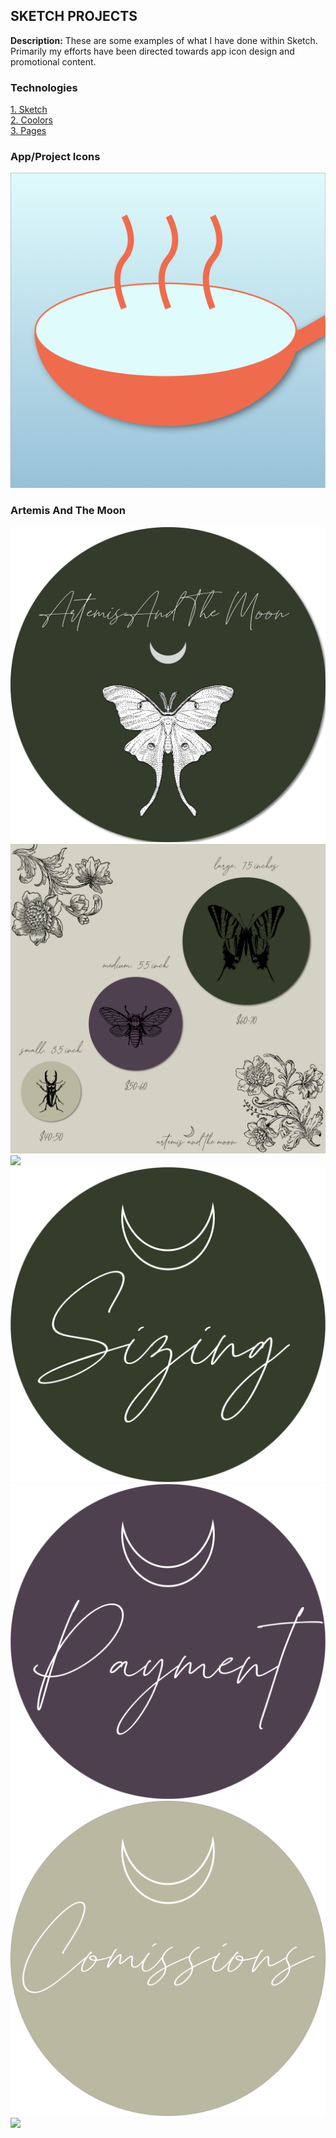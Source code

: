 ## SKETCH PROJECTS

**Description:** These are some examples of what I have done within Sketch. Primarily my efforts have been directed towards app icon design and promotional content. 

### Technologies 
<p>
<a href="https://www.sketch.com">1. Sketch</a>
<br>
<a href="https://coolors.co">2. Coolors</a>
<br>
<a href="https://www.apple.com/pages/">3. Pages</a>
</p>  

### App/Project Icons
<img src="images/Cookin'Book_Gradient.png?raw=true"/>

### Artemis And The Moon
<img src="images/ArtieLogo_Final.png?raw=true"/>
<img src="images/Artie_Infographic.png?raw=true"/>
<img src="images/Artie_Infographic_Instagram.png?raw=true"/>
<img src="images/1_1.png?raw=true"/>
<img src="images/1_2.png?raw=true"/>
<img src="images/1_3.png?raw=true"/>
<img src="images/?raw=true"/>
